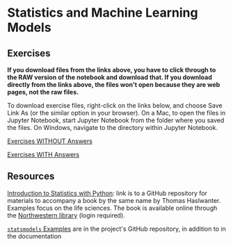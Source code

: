 # Statistics and Machine Learning Models

## Exercises

**If you download files from the links above, you have to click through to the RAW version of the notebook and download that.  If you download directly from the links above, the files won't open because they are web pages, not the raw files.**

To download exercise files, right-click on the links below, and choose Save Link As (or the similar option in your browser).  On a Mac, to open the files in Jupyter Notebook, start Jupyter Notebook from the folder where you saved the files.  On Windows, navigate to the directory within Jupyter Notebook.

[Exercises WITHOUT Answers]()

[Exercises WITH Answers]()

## Resources

[Introduction to Statistics with Python](https://github.com/thomas-haslwanter/statsintro_python): link is to a GitHub repository for materials to accompany a book by the same name by Thomas Haslwanter.  Examples focus on the life sciences.  The book is available online through the [Northwestern library](http://search.library.northwestern.edu/primo_library/libweb/action/dlSearch.do?field=title&query=title%2Ccontains%2CIntroduction+to+Statistics+with+Python&operation=1&institution=01NWU&vid=NULV&search_scope=NWU&tab=default_tab&indx=1&bulkSize=10&dym=true&highlight=true&displayField=title) (login required).

[`statsmodels` Examples](https://github.com/statsmodels/statsmodels) are in the project's GitHub repository, in addition to in the documentation